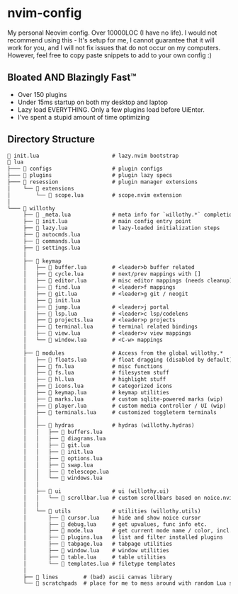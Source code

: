 # nvim-config

My personal Neovim config. Over 10000LOC (I have no life). I would
not recommend using this - It's setup for me, I cannot guarantee that it will
work for you, and I will not fix issues that do not occur on my computers.
However, feel free to copy paste snippets to add to your own config :)

## Bloated AND Blazingly Fast™

- Over 150 plugins
- Under 15ms startup on both my desktop and laptop
- Lazy load EVERYTHING. Only a few plugins load before UiEnter.
- I've spent a stupid amount of time optimizing

## Directory Structure

```txt
 init.lua                       # lazy.nvim bootstrap
 lua
├───  configs                   # plugin configs
├───  plugins                   # plugin lazy specs
├───  resession                 # plugin manager extensions
│    └──  extensions
│        └──  scope.lua         # scope.nvim extension
│
└───  willothy
     ├──  _meta.lua             # meta info for `willothy.*` completion
     ├──  init.lua              # main config entry point
     ├──  lazy.lua              # lazy-loaded initialization steps
     ├──  autocmds.lua
     ├──  commands.lua
     ├──  settings.lua
     │
     ├──  keymap
     │   ├──  buffer.lua        # <leader>b buffer related
     │   ├──  cycle.lua         # next/prev mappings with []
     │   ├──  editor.lua        # misc editor mappings (needs cleanup)
     │   ├──  find.lua          # <leader>f mappings
     │   ├──  git.lua           # <leader>g git / neogit
     │   ├──  init.lua
     │   ├──  jump.lua          # <leader>j portal
     │   ├──  lsp.lua           # <leader>c lsp/codelens
     │   ├──  projects.lua      # <leader>p projects
     │   ├──  terminal.lua      # terminal related bindings
     │   ├──  view.lua          # <leader>v view mappings
     │   └──  window.lua        # <C-w> mappings
     │
     ├──  modules               # Access from the global willothy.*
     │   ├──  floats.lua        # float dragging (disabled by default)
     │   ├──  fn.lua            # misc functions
     │   ├──  fs.lua            # filesystem stuff
     │   ├──  hl.lua            # highlight stuff
     │   ├──  icons.lua         # categorized icons
     │   ├──  keymap.lua        # keymap utilities
     │   ├──  marks.lua         # custom sqlite-powered marks (wip)
     │   ├──  player.lua        # custom media controller / UI (wip)
     │   ├──  terminals.lua     # customized toggleterm terminals
     │   │
     │   ├──  hydras            # hydras (willothy.hydras)
     │   │   ├──  buffers.lua
     │   │   ├──  diagrams.lua
     │   │   ├──  git.lua
     │   │   ├──  init.lua
     │   │   ├──  options.lua
     │   │   ├──  swap.lua
     │   │   ├──  telescope.lua
     │   │   └──  windows.lua
     │   │
     │   ├──  ui                # ui (willothy.ui)
     │   │   └──  scrollbar.lua # custom scrollbars based on noice.nvim
     │   │
     │   └──  utils             # utilities (willothy.utils)
     │       ├──  cursor.lua    # hide and show noice cursor
     │       ├──  debug.lua     # get upvalues, func info etc.
     │       ├──  mode.lua      # get current mode name / color, incl. hydra
     │       ├──  plugins.lua   # list and filter installed plugins
     │       ├──  tabpage.lua   # tabpage utilities
     │       ├──  window.lua    # window utilities
     │       ├──  table.lua     # table utilities
     │       └──  templates.lua # filetype templates
     │
     ├──  lines        # (bad) ascii canvas library
     └──  scratchpads  # place for me to mess around with random Lua stuff
```
